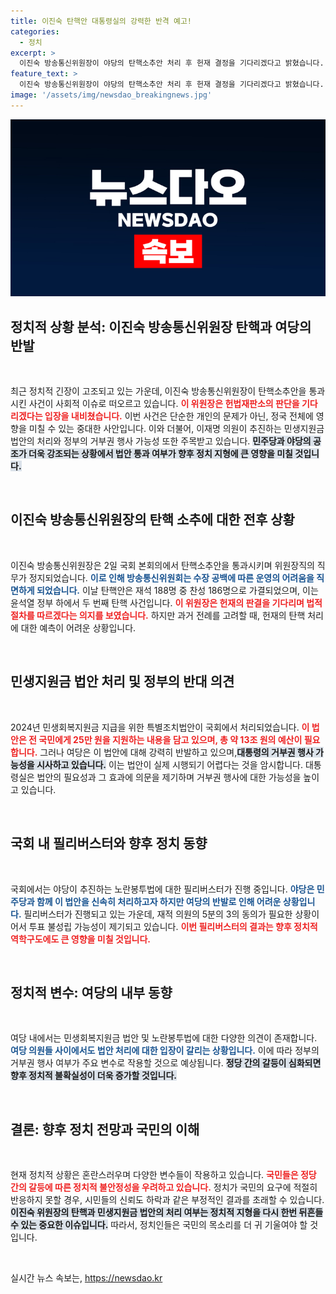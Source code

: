 ```yaml
---
title: 이진숙 탄핵안 대통령실의 강력한 반격 예고!
categories:
  - 정치
excerpt: >
  이진숙 방송통신위원장이 야당의 탄핵소추안 처리 후 헌재 결정을 기다리겠다고 밝혔습니다. 전 국민 민생지원금 법안이 통과됐지만, 정부는 거부권 행사 가능성을 시사하며 혼란이 지속될 전망입니다.
feature_text: >
  이진숙 방송통신위원장이 야당의 탄핵소추안 처리 후 헌재 결정을 기다리겠다고 밝혔습니다. 전 국민 민생지원금 법안이 통과됐지만, 정부는 거부권 행사 가능성을 시사하며 혼란이 지속될 전망입니다.
image: '/assets/img/newsdao_breakingnews.jpg'
---
```


<p><img src="/assets/img/newsdao_breakingnews.jpg" alt="implanttips 속보" /></p>

<h2 data-ke-size="size26">정치적 상황 분석: 이진숙 방송통신위원장 탄핵과 여당의 반발</h2>

<p data-ke-size="size16">&nbsp;</p>

<p>최근 정치적 긴장이 고조되고 있는 가운데, 이진숙 방송통신위원장이 탄핵소추안을 통과시킨 사건이 사회적 이슈로 떠오르고 있습니다. <b><span style="color: #ee2323;">이 위원장은 헌법재판소의 판단을 기다리겠다는 입장을 내비쳤습니다.</span></b> 이번 사건은 단순한 개인의 문제가 아닌, 정국 전체에 영향을 미칠 수 있는 중대한 사안입니다. 이와 더불어, 이재명 의원이 추진하는 민생지원금 법안의 처리와 정부의 거부권 행사 가능성 또한 주목받고 있습니다. <b><span style="background-color: #21538527;">민주당과 야당의 공조가 더욱 강조되는 상황에서 법안 통과 여부가 향후 정치 지형에 큰 영향을 미칠 것입니다.</span></b> </p>

<p data-ke-size="size16">&nbsp;</p>

<h2 data-ke-size="size26">이진숙 방송통신위원장의 탄핵 소추에 대한 전후 상황</h2>

<p data-ke-size="size16">&nbsp;</p>

<p>이진숙 방송통신위원장은 2일 국회 본회의에서 탄핵소추안을 통과시키며 위원장직의 직무가 정지되었습니다. <b><span style="color: #1a5490;">이로 인해 방송통신위원회는 수장 공백에 따른 운영의 어려움을 직면하게 되었습니다.</span></b> 이날 탄핵안은 재석 188명 중 찬성 186명으로 가결되었으며, 이는 윤석열 정부 하에서 두 번째 탄핵 사건입니다. <b><span style="color: #ee2323;">이 위원장은 헌재의 판결을 기다리며 법적 절차를 따르겠다는 의지를 보였습니다.</span></b> 하지만 과거 전례를 고려할 때, 헌재의 탄핵 처리에 대한 예측이 어려운 상황입니다. </p>

<p data-ke-size="size16">&nbsp;</p>

<h2 data-ke-size="size26">민생지원금 법안 처리 및 정부의 반대 의견</h2>

<p data-ke-size="size16">&nbsp;</p>

<p>2024년 민생회복지원금 지급을 위한 특별조치법안이 국회에서 처리되었습니다. <b><span style="color: #ee2323;">이 법안은 전 국민에게 25만 원을 지원하는 내용을 담고 있으며, 총 약 13조 원의 예산이 필요합니다.</span></b> 그러나 여당은 이 법안에 대해 강력히 반발하고 있으며,<b><span style="background-color: #21538527;">대통령의 거부권 행사 가능성을 시사하고 있습니다.</span></b> 이는 법안이 실제 시행되기 어렵다는 것을 암시합니다. 대통령실은 법안의 필요성과 그 효과에 의문을 제기하며 거부권 행사에 대한 가능성을 높이고 있습니다. </p>

<p data-ke-size="size16">&nbsp;</p>

<h2 data-ke-size="size26">국회 내 필리버스터와 향후 정치 동향</h2>

<p data-ke-size="size16">&nbsp;</p>

<p>국회에서는 야당이 추진하는 노란봉투법에 대한 필리버스터가 진행 중입니다. <b><span style="color: #1a5490;">야당은 민주당과 함께 이 법안을 신속히 처리하고자 하지만 여당의 반발로 인해 어려운 상황입니다.</span></b> 필리버스터가 진행되고 있는 가운데, 재적 의원의 5분의 3의 동의가 필요한 상황이어서 투표 불성립 가능성이 제기되고 있습니다. <b><span style="color: #ee2323;">이번 필리버스터의 결과는 향후 정치적 역학구도에도 큰 영향을 미칠 것입니다.</span></b> </p>

<p data-ke-size="size16">&nbsp;</p>

<h2 data-ke-size="size26">정치적 변수: 여당의 내부 동향</h2>

<p data-ke-size="size16">&nbsp;</p>

<p>여당 내에서는 민생회복지원금 법안 및 노란봉투법에 대한 다양한 의견이 존재합니다. <b><span style="color: #1a5490;">여당 의원들 사이에서도 법안 처리에 대한 입장이 갈리는 상황입니다.</span></b> 이에 따라 정부의 거부권 행사 여부가 주요 변수로 작용할 것으로 예상됩니다. <b><span style="background-color: #21538527;">정당 간의 갈등이 심화되면 향후 정치적 불확실성이 더욱 증가할 것입니다.</span></b> </p>

<p data-ke-size="size16">&nbsp;</p>

<h2 data-ke-size="size26">결론: 향후 정치 전망과 국민의 이해</h2>

<p data-ke-size="size16">&nbsp;</p>

<p>현재 정치적 상황은 혼란스러우며 다양한 변수들이 작용하고 있습니다. <b><span style="color: #ee2323;">국민들은 정당 간의 갈등에 따른 정치적 불안정성을 우려하고 있습니다.</span></b> 정치가 국민의 요구에 적절히 반응하지 못할 경우, 시민들의 신뢰도 하락과 같은 부정적인 결과를 초래할 수 있습니다. <b><span style="background-color: #21538527;">이진숙 위원장의 탄핵과 민생지원금 법안의 처리 여부는 정치적 지형을 다시 한번 뒤흔들 수 있는 중요한 이슈입니다.</span></b> 따라서, 정치인들은 국민의 목소리를 더 귀 기울여야 할 것입니다.</p>

<p data-ke-size="size16">&nbsp;</p>
실시간 뉴스 속보는, <a href="https://newsdao.kr" rel="dofollow">https://newsdao.kr</a>


